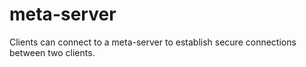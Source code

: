 # meta-server
Clients can connect to a meta-server to establish secure connections between two clients.
